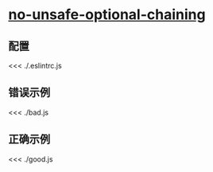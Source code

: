 # [no-unsafe-optional-chaining](https://eslint.org/docs/rules/no-unsafe-optional-chaining)

## 配置

<<< ./.eslintrc.js

## 错误示例

<<< ./bad.js

## 正确示例

<<< ./good.js
